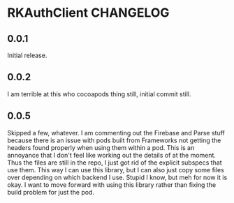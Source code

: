 # RKAuthClient CHANGELOG

## 0.0.1

Initial release.

## 0.0.2

I am terrible at this who cocoapods thing still, initial commit still.

## 0.0.5

Skipped a few, whatever. I am commenting out the Firebase and Parse stuff because there is an issue with pods built from Frameworks not getting the
headers found properly when using them within a pod. This is an annoyance that I don't feel like working out the details of at the moment. Thus the
files are still in the repo, I just got rid of the explicit subspecs that use them. This way I can use this library, but I can also just copy some
files over depending on which backend I use. Stupid I know, but meh for now it is okay. I want to move forward with using this library rather than
fixing the build problem for just the pod.
